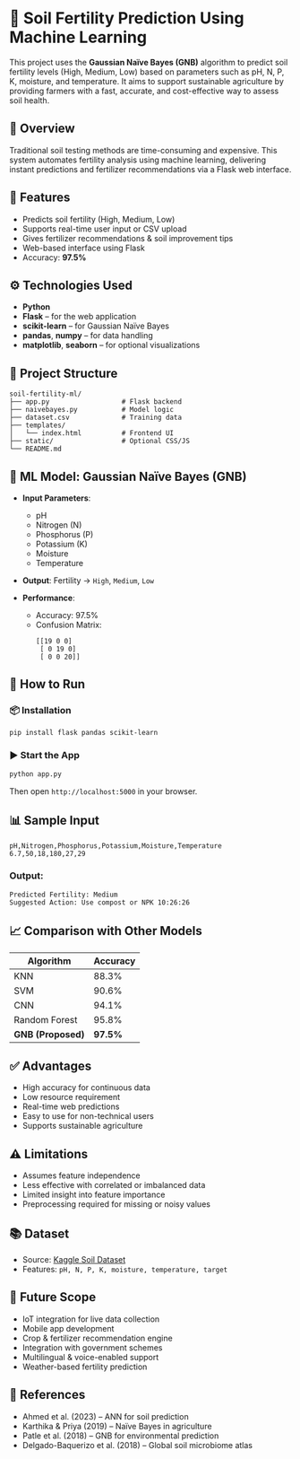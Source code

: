 # 🌱 Soil Fertility Prediction Using Machine Learning

This project uses the **Gaussian Naïve Bayes (GNB)** algorithm to predict soil fertility levels (High, Medium, Low) based on parameters such as pH, N, P, K, moisture, and temperature. It aims to support sustainable agriculture by providing farmers with a fast, accurate, and cost-effective way to assess soil health.

## 📘 Overview

Traditional soil testing methods are time-consuming and expensive. This system automates fertility analysis using machine learning, delivering instant predictions and fertilizer recommendations via a Flask web interface.

## 🚀 Features

- Predicts soil fertility (High, Medium, Low)
- Supports real-time user input or CSV upload
- Gives fertilizer recommendations & soil improvement tips
- Web-based interface using Flask
- Accuracy: **97.5%**

## ⚙️ Technologies Used

- **Python**  
- **Flask** – for the web application  
- **scikit-learn** – for Gaussian Naïve Bayes  
- **pandas**, **numpy** – for data handling  
- **matplotlib**, **seaborn** – for optional visualizations  

## 📂 Project Structure

```
soil-fertility-ml/
├── app.py                  # Flask backend
├── naivebayes.py           # Model logic
├── dataset.csv             # Training data
├── templates/
│   └── index.html          # Frontend UI
├── static/                 # Optional CSS/JS
└── README.md
```

## 🧠 ML Model: Gaussian Naïve Bayes (GNB)

- **Input Parameters**:  
  - pH  
  - Nitrogen (N)  
  - Phosphorus (P)  
  - Potassium (K)  
  - Moisture  
  - Temperature  

- **Output**: Fertility → `High`, `Medium`, `Low`

- **Performance**:  
  - Accuracy: 97.5%  
  - Confusion Matrix:
    ```
    [[19 0 0]
     [ 0 19 0]
     [ 0 0 20]]
    ```

## 🔧 How to Run

### 📦 Installation

```bash
pip install flask pandas scikit-learn
```

### ▶️ Start the App

```bash
python app.py
```

Then open `http://localhost:5000` in your browser.

## 📊 Sample Input

```csv
pH,Nitrogen,Phosphorus,Potassium,Moisture,Temperature
6.7,50,18,180,27,29
```

### Output:
```
Predicted Fertility: Medium
Suggested Action: Use compost or NPK 10:26:26
```

## 📈 Comparison with Other Models

| Algorithm       | Accuracy |
|----------------|----------|
| KNN            | 88.3%    |
| SVM            | 90.6%    |
| CNN            | 94.1%    |
| Random Forest  | 95.8%    |
| **GNB (Proposed)** | **97.5%** |

## ✅ Advantages

- High accuracy for continuous data
- Low resource requirement
- Real-time web predictions
- Easy to use for non-technical users
- Supports sustainable agriculture

## ⚠️ Limitations

- Assumes feature independence
- Less effective with correlated or imbalanced data
- Limited insight into feature importance
- Preprocessing required for missing or noisy values

## 📚 Dataset

- Source: [Kaggle Soil Dataset](https://github.com/PoojaChippa/soil-dataset)
- Features: `pH, N, P, K, moisture, temperature, target`

## 📲 Future Scope

- IoT integration for live data collection
- Mobile app development
- Crop & fertilizer recommendation engine
- Integration with government schemes
- Multilingual & voice-enabled support
- Weather-based fertility prediction

## 📖 References

- Ahmed et al. (2023) – ANN for soil prediction  
- Karthika & Priya (2019) – Naïve Bayes in agriculture  
- Patle et al. (2018) – GNB for environmental prediction  
- Delgado-Baquerizo et al. (2018) – Global soil microbiome atlas  
